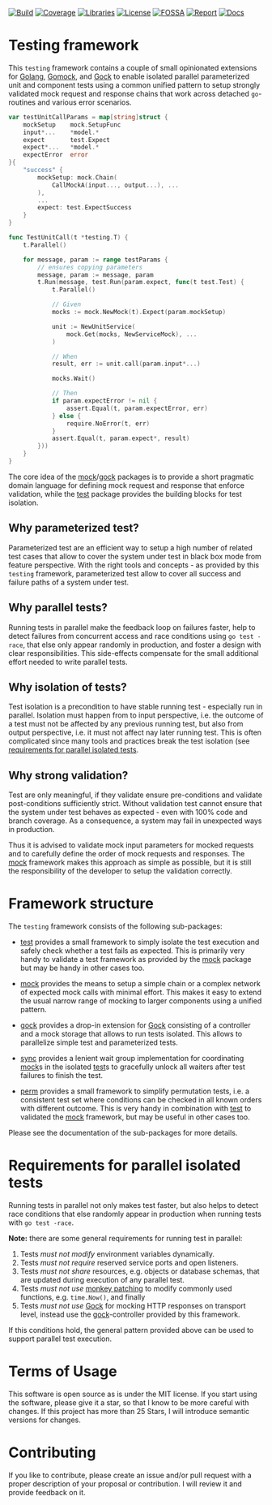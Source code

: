 [![Build](https://github.com/tkrop/testing/actions/workflows/go.yaml/badge.svg)](https://github.com/tkrop/testing/actions/workflows/go.yaml)
[![Coverage](https://coveralls.io/repos/github/tkrop/testing/badge.svg?branch=main)](https://coveralls.io/github/tkrop/testing?branch=main)
[![Libraries](https://img.shields.io/hackage-deps/v/github.com/tkrop/testing)](https://img.shields.io/hackage-deps/v/github.com/tkrop/testing)
[![License](https://img.shields.io/badge/License-MIT-yellow.svg)](https://opensource.org/licenses/MIT)
[![FOSSA](https://app.fossa.com/api/projects/git%2Bgithub.com%2Ftkrop%2Ftesting.svg?type=shield)](https://app.fossa.com/projects/git%2Bgithub.com%2Ftkrop%2Ftesting?ref=badge_shield)
[![Report](https://goreportcard.com/badge/github.com/tkrop/testing)](https://goreportcard.com/badge/github.com/tkrop/testing)
[![Docs](https://pkg.go.dev/badge/github.com/tkrop/testing.svg)](https://pkg.go.dev/github.com/tkrop/testing)


# Testing framework

This `testing` framework contains a couple of small opinionated extensions for
[Golang][go], [Gomock][gomock], and [Gock][gock] to enable isolated parallel
parameterized unit and component tests using a common unified pattern to setup
strongly validated mock request and response chains that work across detached
`go`-routines and various error scenarios.

```go
var testUnitCallParams = map[string]struct {
    mockSetup    mock.SetupFunc
    input*...    *model.*
    expect       test.Expect
    expect*...   *model.*
    expectError  error
}{
    "success" {
        mockSetup: mock.Chain(
            CallMockA(input..., output...), ...
        ),
        ...
        expect: test.ExpectSuccess
    }
}

func TestUnitCall(t *testing.T) {
    t.Parallel()

    for message, param := range testParams {
        // ensures copying parameters
        message, param := message, param
        t.Run(message, test.Run(param.expect, func(t test.Test) {
            t.Parallel()

            // Given
            mocks := mock.NewMock(t).Expect(param.mockSetup)

            unit := NewUnitService(
                mock.Get(mocks, NewServiceMock), ...
            )

            // When
            result, err := unit.call(param.input*...)

            mocks.Wait()

            // Then
            if param.expectError != nil {
                assert.Equal(t, param.expectError, err)
            } else {
                require.NoError(t, err)
            }
            assert.Equal(t, param.expect*, result)
        }))
    }
}
```

The core idea of the [mock](mock)/[gock](gock) packages is to provide a short
pragmatic domain language for defining mock request and response that enforce
validation, while the [test](test) package provides the building blocks for
test isolation.


## Why parameterized test?

Parameterized test are an efficient way to setup a high number of related test
cases that allow to cover the system under test in black box mode from feature
perspective. With the right tools and concepts - as provided by this `testing`
framework, parameterized test allow to cover all success and failure paths of
a system under test.

## Why parallel tests?

Running tests in parallel make the feedback loop on failures faster, help to
detect failures from concurrent access and race conditions using `go test -race`,
that else only appear randomly in production, and foster a design with clear
responsibilities. This side-effects compensate for the small additional effort
needed to write parallel tests.


## Why isolation of tests?

Test isolation is a precondition to have stable running test - especially
run in parallel. Isolation must happen from to input perspective, i.e. the
outcome of a test must not be affected by any previous running test, but
also from output perspective, i.e. it must not affect nay later running
test. This is often complicated since many tools and practices break the
test isolation (see [requirements for parallel isolated
tests](#requirements-for-parallel-isolated-tests).


## Why strong validation?

Test are only meaningful, if they validate ensure pre-conditions and validate
post-conditions sufficiently strict. Without validation test cannot ensure that
the system under test behaves as expected - even with 100% code and branch
coverage. As a consequence, a system may fail in unexpected ways in production.

Thus it is advised to validate mock input parameters for mocked requests and
to carefully define the order of mock requests and responses. The [mock](mock)
framework makes this approach as simple as possible, but it is still the
responsibility of the developer to setup the validation correctly.


# Framework structure

The `testing` framework consists of the following sub-packages:

* [test](test) provides a small framework to simply isolate the test execution
  and safely check whether a test fails as expected. This is primarily very
  handy to validate a test framework as provided by the [mock](mock) package
  but may be handy in other cases too.

* [mock](mock) provides the means to setup a simple chain or a complex network
  of expected mock calls with minimal effort. This makes it easy to extend the
  usual narrow range of mocking to larger components using a unified pattern.

* [gock](gock) provides a drop-in extension for [Gock][gock] consisting of a
  controller and a mock storage that allows to run tests isolated. This allows
  to parallelize simple test and parameterized tests.

* [sync](sync) provides a lenient wait group implementation for coordinating
  [mock](mock)s in the isolated [test](test)s to gracefully unlock all waiters
  after test failures to finish the test.

* [perm](perm) provides a small framework to simplify permutation tests, i.e.
  a consistent test set where conditions can be checked in all known orders
  with different outcome. This is very handy in combination with [test](test)
  to validated the [mock](mock) framework, but may be useful in other cases
  too.

Please see the documentation of the sub-packages for more details.


# Requirements for parallel isolated tests

Running tests in parallel not only makes test faster, but also helps to detect
race conditions that else randomly appear in production  when running tests
with `go test -race`.

**Note:** there are some general requirements for running test in parallel:

1. Tests *must not modify* environment variables dynamically.
2. Tests *must not require* reserved service ports and open listeners.
3. Tests *must not share* resources, e.g. objects or database schemas, that
   are updated during execution of any parallel test.
4. Tests *must not use* [monkey patching][monkey] to modify commonly used
   functions, e.g. `time.Now()`, and finally
5. Tests *must not use* [Gock][gock] for mocking HTTP responses on transport
   level, instead use the [gock](gock)-controller provided by this framework.

If this conditions hold, the general pattern provided above can be used to
support parallel test execution.


# Terms of Usage

This software is open source as is under the MIT license. If you start using
the software, please give it a star, so that I know to be more careful with
changes. If this project has more than 25 Stars, I will introduce semantic
versions for changes.


# Contributing

If you like to contribute, please create an issue and/or pull request with a
proper description of your proposal or contribution. I will review it and
provide feedback on it.


[go]: https://go.dev/ "Golang"
[gomock]: https://github.com/golang/mock "GoMock"
[gock]: https://github.com/h2non/gock "Gock"
[monkey]: https://github.com/bouk/monkey "Monkey Patching"
